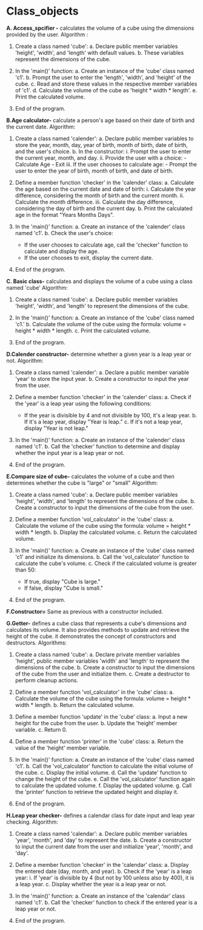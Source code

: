 # Class_objects
**A. Access_spcifier -** calculates the volume of a cube using the dimensions provided by the user. 
Algorithm :

1. Create a class named 'cube':
   a. Declare public member variables 'height', 'width', and 'length' with default values.
   b. These variables represent the dimensions of the cube.

2. In the 'main()' function:
   a. Create an instance of the 'cube' class named 'c1'.
   b. Prompt the user to enter the 'length', 'width', and 'height' of the cube.
   c. Read and store these values in the respective member variables of 'c1'.
   d. Calculate the volume of the cube as 'height * width * length'.
   e. Print the calculated volume.

3. End of the program.


**B.Age calculator-** calculate a person's age based on their date of birth and the current date.
Algorithm:

1. Create a class named 'calender':
   a. Declare public member variables to store the year, month, day, year of birth, month of birth, date of birth, and the user's choice.
   b. In the constructor:
      i. Prompt the user to enter the current year, month, and day.
      ii. Provide the user with a choice: 
          - Calculate Age
          - Exit
      iii. If the user chooses to calculate age:
           - Prompt the user to enter the year of birth, month of birth, and date of birth.

2. Define a member function 'checker' in the 'calender' class:
   a. Calculate the age based on the current date and date of birth:
      i. Calculate the year difference, considering the month of birth and the current month.
      ii. Calculate the month difference.
      iii. Calculate the day difference, considering the day of birth and the current day.
   b. Print the calculated age in the format "Years Months Days".

3. In the 'main()' function:
   a. Create an instance of the 'calender' class named 'c1'.
   b. Check the user's choice:
      - If the user chooses to calculate age, call the 'checker' function to calculate and display the age.
      - If the user chooses to exit, display the current date.

4. End of the program.


**C. Basic class-** calculates and displays the volume of a cube using a class named 'cube' 
Algorithm:

1. Create a class named 'cube':
   a. Declare public member variables 'height', 'width', and 'length' to represent the dimensions of the cube.

2. In the 'main()' function:
   a. Create an instance of the 'cube' class named 'c1.'
   b. Calculate the volume of the cube using the formula: volume = height * width * length.
   c. Print the calculated volume.

3. End of the program.


**D.Calender constructor-** determine whether a given year is a leap year or not. 
Algorithm:

1. Create a class named 'calender':
   a. Declare a public member variable 'year' to store the input year.
   b. Create a constructor to input the year from the user.

2. Define a member function 'checker' in the 'calender' class:
   a. Check if the 'year' is a leap year using the following conditions:
      - If the year is divisible by 4 and not divisible by 100, it's a leap year.
   b. If it's a leap year, display "Year is leap."
   c. If it's not a leap year, display "Year is not leap."

3. In the 'main()' function:
   a. Create an instance of the 'calender' class named 'c1'.
   b. Call the 'checker' function to determine and display whether the input year is a leap year or not.

4. End of the program.


**E.Compare size of cube-** calculates the volume of a cube and then determines whether the cube is "large" or "small" 
Algorithm:

1. Create a class named 'cube':
   a. Declare public member variables 'height', 'width', and 'length' to represent the dimensions of the cube.
   b. Create a constructor to input the dimensions of the cube from the user.

2. Define a member function 'vol_calculator' in the 'cube' class:
   a. Calculate the volume of the cube using the formula: volume = height * width * length.
   b. Display the calculated volume.
   c. Return the calculated volume.

3. In the 'main()' function:
   a. Create an instance of the 'cube' class named 'c1' and initialize its dimensions.
   b. Call the 'vol_calculator' function to calculate the cube's volume.
   c. Check if the calculated volume is greater than 50:
      - If true, display "Cube is large."
      - If false, display "Cube is small."

4. End of the program.

**F.Constructor=**
Same as previous with a constructor included.

**G.Getter-** defines a cube class that represents a cube's dimensions and calculates its volume. 
It also provides methods to update and retrieve the height of the cube. it demonstrates the concept of constructors and destructors. 
Algorithms:

1. Create a class named 'cube':
   a. Declare private member variables 'height', public member variables 'width' and 'length' to represent the dimensions of the cube.
   b. Create a constructor to input the dimensions of the cube from the user and initialize them.
   c. Create a destructor to perform cleanup actions.

2. Define a member function 'vol_calculator' in the 'cube' class:
   a. Calculate the volume of the cube using the formula: volume = height * width * length.
   b. Return the calculated volume.

3. Define a member function 'update' in the 'cube' class:
   a. Input a new height for the cube from the user.
   b. Update the 'height' member variable.
   c. Return 0.

4. Define a member function 'printer' in the 'cube' class:
   a. Return the value of the 'height' member variable.

5. In the 'main()' function:
   a. Create an instance of the 'cube' class named 'c1'.
   b. Call the 'vol_calculator' function to calculate the initial volume of the cube.
   c. Display the initial volume.
   d. Call the 'update' function to change the height of the cube.
   e. Call the 'vol_calculator' function again to calculate the updated volume.
   f. Display the updated volume.
   g. Call the 'printer' function to retrieve the updated height and display it.

6. End of the program.

**H.Leap year checker-** defines a calendar class for date input and leap year checking. 
Algorithm:

1. Create a class named 'calendar':
   a. Declare public member variables 'year', 'month', and 'day' to represent the date.
   b. Create a constructor to input the current date from the user and initialize 'year', 'month', and 'day'.

2. Define a member function 'checker' in the 'calendar' class:
   a. Display the entered date (day, month, and year).
   b. Check if the 'year' is a leap year:
      i. If 'year' is divisible by 4 (but not by 100 unless also by 400), it is a leap year.
   c. Display whether the year is a leap year or not.

3. In the 'main()' function:
   a. Create an instance of the 'calendar' class named 'c1'.
   b. Call the 'checker' function to check if the entered year is a leap year or not.

4. End of the program.













